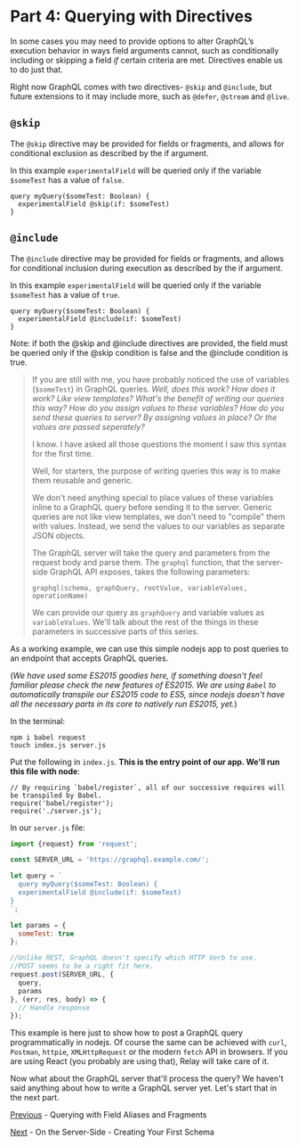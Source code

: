 # Part 4: Querying with Directives

In some cases you may need to provide options to alter GraphQL’s execution behavior in ways field arguments cannot, such as conditionally including or skipping a field *if* certain criteria are met. Directives enable us to do just that.

Right now GraphQL comes with two directives-
`@skip` and `@include`, but future extensions to it may include more, such as `@defer`, `@stream` and `@live`.

## `@skip`

The `@skip` directive may be provided for fields or fragments, and allows for conditional exclusion as described by the if argument.

In this example `experimentalField` will be queried only if the variable `$someTest` has a value of `false`.

```
query myQuery($someTest: Boolean) {
  experimentalField @skip(if: $someTest)
}

```

## `@include`

The `@include` directive may be provided for fields or fragments, and allows for conditional inclusion during execution as described by the if argument.

In this example `experimentalField` will be queried only if the variable `$someTest` has a value of `true`.

```
query myQuery($someTest: Boolean) {
  experimentalField @include(if: $someTest)
}

```
Note: if both the @skip and @include directives are provided, the field  must be queried only if the @skip condition is false and the @include condition is true.

> If you are still with me, you have probably noticed the use of variables (`$someTest`) in GraphQL queries. *Well, does this work? How does it work? Like view templates? What's the benefit of writing our queries this way? How do you assign values to these variables? How do you send these queries to server? By assigning values in place? Or the values are passed seperately?*
>
> I know. I have asked all those questions the moment I saw this syntax for the first time.
>
> Well, for starters, the purpose of writing queries this way is to make them reusable and generic.
>
> We don't need anything special to place values of these variables inline to a GraphQL query before sending it to the server. Generic queries are not like view templates, we don't need to "compile" them with values. Instead, we send the values to our variables as separate JSON objects.
>
> The GraphQL server will take the query and parameters from the request body and parse them. The `graphql` function, that the server-side GraphQL API exposes, takes the following parameters:
>
>  `graphql(schema, graphQuery, rootValue, variableValues, operationName)`
>
> We can provide our query as `graphQuery` and variable values as `variableValues`. We'll talk about the rest of the things in these parameters in successive parts of this series.

As a working example, we can use this simple nodejs app to post queries to an endpoint that accepts GraphQL queries.

(*We have used some ES2015 goodies here, if something doesn't feel familiar please check the new features of ES2015. We are using `Babel` to automatically transpile our ES2015 code to ES5, since nodejs doesn't have all the necessary parts in its core to natively run ES2015, yet.*)

In the terminal:
```
npm i babel request
touch index.js server.js

```

Put the following in `index.js`. **This is the entry point of our app. We'll run this file with node**:
```
// By requiring `babel/register`, all of our successive requires will be transpiled by Babel.
require('babel/register');
require('./server.js');
```

In our `server.js` file:
```js
import {request} from 'request';

const SERVER_URL = 'https://graphql.example.com/';

let query = `
  query myQuery($someTest: Boolean) {
  experimentalField @include(if: $someTest)
}
`;

let params = {
  someTest: true
};

//Unlike REST, GraphQL doesn't specify which HTTP Verb to use.
//POST seems to be a right fit here.
request.post(SERVER_URL, {
  query,
  params
}, (err, res, body) => {
  // Handle response
});
```

This example is here just to show how to post a GraphQL query programmatically in nodejs. Of course the same can be achieved with `curl`, `Postman`, `httpie`, `XMLHttpRequest` or the modern `fetch` API in browsers. If you are using React (you probably are using that), Relay will take care of it.

Now what about the GraphQL server that'll process the query? We haven't said anything about how to write a GraphQL server yet. Let's start that in the next part.

[Previous](3.%20Querying%20with%20Field%20Aliases%20and%20Fragments.md) - Querying with Field Aliases and Fragments

[Next](5.%20On%20the%20Server-Side%20-%20Creating%20Your%20First%20Schema.md) - On the Server-Side - Creating Your First Schema
